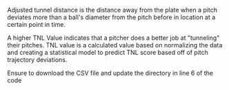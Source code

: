 Adjusted tunnel distance is the distance away from the plate when a pitch deviates more than a ball's diameter from the pitch before in location at a certain point in time. 

A higher TNL Value indicates that a pitcher does a better job at "tunneling" their pitches. TNL value is a calculated value based on normalizing the data and creating a statistical model to predict  TNL score based off of pitch trajectory deviations.

Ensure to download the CSV file and update the directory in line 6 of the code 
